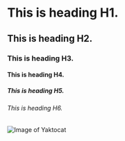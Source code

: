 # This is heading H1.
## This is heading H2.
### This is heading H3.
#### This is heading H4.
##### This is heading H5.
###### This is heading H6.
![Image of Yaktocat](https://octodex.github.com/images/yaktocat.png)
